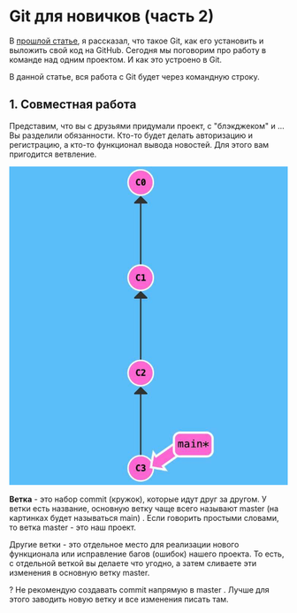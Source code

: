 # **Git для новичков (часть 2)**

В [прошлой статье](https://habr.com/ru/articles/541258/), я рассказал, что такое Git, как его установить и выложить свой код на GitHub. Сегодня мы поговорим про работу в команде над одним проектом. И как это устроено в Git.

В данной статье, вся работа с Git будет через командную строку.

## **1. Совместная работа**

Представим, что вы с друзьями придумали проект, с "блэкджеком" и ... Вы разделили обязанности. Кто-то будет делать авторизацию и регистрацию, а кто-то функционал вывода новостей. Для этого вам пригодится ветвление.

![Изображение](imades1-2.jpg)

**Ветка** - это набор commit (кружок), которые идут друг за другом. У ветки есть название, основную ветку чаще всего называют master (на картинках будет называться main) . Если говорить простыми словами, то ветка master - это наш проект.

Другие ветки - это отдельное место для реализации нового функционала или исправление багов (ошибок) нашего проекта. То есть, с отдельной веткой вы делаете что угодно, а затем сливаете эти изменения в основную ветку master.

? Не рекомендую создавать commit напрямую в master . Лучше для этого заводить новую ветку и все изменения писать там.